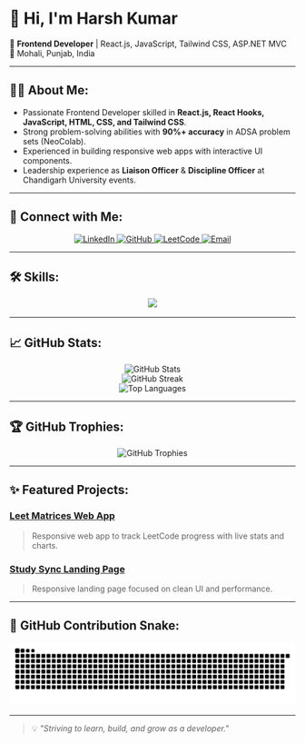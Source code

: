 # 👋 Hi, I'm Harsh Kumar

🚀 **Frontend Developer** | React.js, JavaScript, Tailwind CSS, ASP.NET MVC  
📍 Mohali, Punjab, India  

---

## 🧑‍💻 About Me:
- Passionate Frontend Developer skilled in **React.js, React Hooks, JavaScript, HTML, CSS, and Tailwind CSS**.
- Strong problem-solving abilities with **90%+ accuracy** in ADSA problem sets (NeoColab).
- Experienced in building responsive web apps with interactive UI components.
- Leadership experience as **Liaison Officer** & **Discipline Officer** at Chandigarh University events.

---

## 🔗 Connect with Me:
<p align="center">
  <a href="https://linkedin.com/in/harsh-kumar-cs" target="_blank">
    <img src="https://skillicons.dev/icons?i=linkedin" alt="LinkedIn" height="40" />
  </a>
  <a href="https://github.com/23bcs11475" target="_blank">
    <img src="https://skillicons.dev/icons?i=github" alt="GitHub" height="40" />
  </a>
  <a href="https://leetcode.com/u/23bcs11475cu/" target="_blank">
    <img src="https://upload.wikimedia.org/wikipedia/commons/1/19/LeetCode_logo_black.png" alt="LeetCode" height="32" style="margin-bottom:-5px;" />
  </a>
  <a href="mailto:harshkumar0553@gmail.com">
    <img src="https://skillicons.dev/icons?i=gmail" alt="Email" height="40" />
  </a>
</p>

---

## 🛠️ Skills:
<p align="center">
  <img src="https://skillicons.dev/icons?i=html,css,js,react,tailwind,cpp,cs,mysql,git,github,visualstudio,vscode" />
</p>

---

## 📈 GitHub Stats:
<p align="center">
  <img src="https://github-readme-stats.vercel.app/api?username=HarshKumar-coders&show_icons=true&theme=tokyonight" alt="GitHub Stats" />
  <br/>
  <img src="https://streak-stats.demolab.com?user=HarshKumar-coders&theme=tokyonight" alt="GitHub Streak" />
  <br/>
  <img src="https://github-readme-stats.vercel.app/api/top-langs/?username=HarshKumar-coders&layout=compact&theme=tokyonight" alt="Top Languages" />
</p>

---

## 🏆 GitHub Trophies:
<p align="center">
  <img src="https://github-profile-trophy.vercel.app/?username=23bcs11475&theme=algolia&column=4" alt="GitHub Trophies" />
</p>

---

## ✨ Featured Projects:
### [Leet Matrices Web App](https://github.com/23bcs11475/LeetMatricesWebApp)
> Responsive web app to track LeetCode progress with live stats and charts.

### [Study Sync Landing Page](https://github.com/23bcs11475/LeetMatricesWebApp)
> Responsive landing page focused on clean UI and performance.

---

## 🐍 GitHub Contribution Snake:
<p align="center">
  <img src="https://github.com/23bcs11475/23bcs11475/blob/output/github-contribution-grid-snake.svg" alt="GitHub Contribution Snake" />
</p>

---

> 💡 *"Striving to learn, build, and grow as a developer."*
